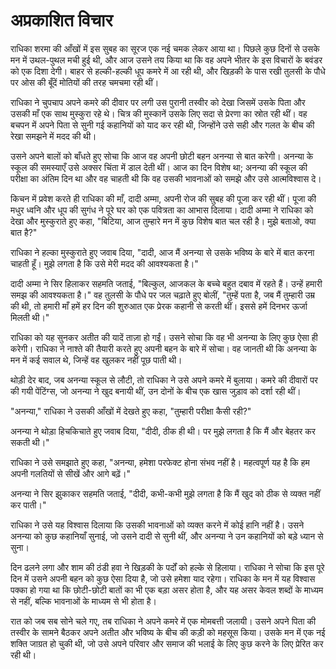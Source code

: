 # अप्रकाशित विचार

राधिका शरमा की आँखों में इस सुबह का सूरज एक नई चमक लेकर आया था। पिछले कुछ दिनों से उसके मन में उथल-पुथल मची हुई थी, और आज उसने तय किया था कि वह अपने भीतर के इस विचारों के बवंडर को एक दिशा देगी। बाहर से हल्की-हल्की धूप कमरे में आ रही थी, और खिड़की के पास रखी तुलसी के पौधे पर ओस की बूँदें मोतियों की तरह चमचमा रही थीं।

राधिका ने चुपचाप अपने कमरे की दीवार पर लगी उस पुरानी तस्वीर को देखा जिसमें उसके पिता और उसकी माँ एक साथ मुस्कुरा रहे थे। चित्र की मुस्कानें उसके लिए सदा से प्रेरणा का स्रोत रही थीं। वह बचपन में अपने पिता से सुनी गई कहानियों को याद कर रही थी, जिन्होंने उसे सही और गलत के बीच की रेखा समझने में मदद की थी।

उसने अपने बालों को बाँधते हुए सोचा कि आज वह अपनी छोटी बहन अनन्या से बात करेगी। अनन्या के स्कूल की समस्याएँ उसे अक्सर चिंता में डाल देती थीं। आज का दिन विशेष था; अनन्या की स्कूल की परीक्षा का अंतिम दिन था और वह चाहती थी कि वह उसकी भावनाओं को समझे और उसे आत्मविश्वास दे।

किचन में प्रवेश करते ही राधिका की माँ, दादी अम्मा, अपनी रोज की सुबह की पूजा कर रही थीं। पूजा की मधुर ध्वनि और धूप की सुगंध ने पूरे घर को एक पवित्रता का आभास दिलाया। दादी अम्मा ने राधिका को देखा और मुस्कुराते हुए कहा, "बिटिया, आज तुम्हारे मन में कुछ विशेष बात चल रही है। मुझे बताओ, क्या बात है?"

राधिका ने हल्का मुस्कुराते हुए जवाब दिया, "दादी, आज मैं अनन्या से उसके भविष्य के बारे में बात करना चाहती हूँ। मुझे लगता है कि उसे मेरी मदद की आवश्यकता है।"

दादी अम्मा ने सिर हिलाकर सहमति जताई, "बिल्कुल, आजकल के बच्चे बहुत दबाव में रहते हैं। उन्हें हमारी समझ की आवश्यकता है।" वह तुलसी के पौधे पर जल चढ़ाते हुए बोलीं, "तुम्हें पता है, जब मैं तुम्हारी उम्र की थी, तो हमारी माँ हमें हर दिन की शुरुआत एक प्रेरक कहानी से करती थीं। इससे हमें दिनभर ऊर्जा मिलती थी।"

राधिका को यह सुनकर अतीत की यादें ताज़ा हो गईं। उसने सोचा कि वह भी अनन्या के लिए कुछ ऐसा ही करेगी। राधिका ने नाश्ते की तैयारी करते हुए अपनी बहन के बारे में सोचा। वह जानती थी कि अनन्या के मन में कई सवाल थे, जिन्हें वह खुलकर नहीं पूछ पाती थी।

थोड़ी देर बाद, जब अनन्या स्कूल से लौटी, तो राधिका ने उसे अपने कमरे में बुलाया। कमरे की दीवारों पर की गयी पेंटिंग्स, जो अनन्या ने खुद बनायी थीं, उन दोनों के बीच एक खास जुड़ाव को दर्शा रही थीं।

"अनन्या," राधिका ने उसकी आँखों में देखते हुए कहा, "तुम्हारी परीक्षा कैसी रही?"

अनन्या ने थोड़ा हिचकिचाते हुए जवाब दिया, "दीदी, ठीक ही थी। पर मुझे लगता है कि मैं और बेहतर कर सकती थी।"

राधिका ने उसे समझाते हुए कहा, "अनन्या, हमेशा परफेक्ट होना संभव नहीं है। महत्वपूर्ण यह है कि हम अपनी गलतियों से सीखें और आगे बढ़ें।"

अनन्या ने सिर झुकाकर सहमति जताई, "दीदी, कभी-कभी मुझे लगता है कि मैं खुद को ठीक से व्यक्त नहीं कर पाती।"

राधिका ने उसे यह विश्वास दिलाया कि उसकी भावनाओं को व्यक्त करने में कोई हानि नहीं है। उसने अनन्या को कुछ कहानियाँ सुनाई, जो उसने दादी से सुनी थीं, और अनन्या ने उन कहानियों को बड़े ध्यान से सुना।

दिन ढलने लगा और शाम की ठंडी हवा ने खिड़की के पर्दों को हल्के से हिलाया। राधिका ने सोचा कि इस पूरे दिन में उसने अपनी बहन को कुछ ऐसा दिया है, जो उसे हमेशा याद रहेगा। राधिका के मन में यह विश्वास पक्का हो गया था कि छोटी-छोटी बातों का भी एक बड़ा असर होता है, और यह असर केवल शब्दों के माध्यम से नहीं, बल्कि भावनाओं के माध्यम से भी होता है।

रात को जब सब सोने चले गए, तब राधिका ने अपने कमरे में एक मोमबत्ती जलायी। उसने अपने पिता की तस्वीर के सामने बैठकर अपने अतीत और भविष्य के बीच की कड़ी को महसूस किया। उसके मन में एक नई शक्ति जाग्रत हो चुकी थी, जो उसे अपने परिवार और समाज की भलाई के लिए कुछ करने के लिए प्रेरित कर रही थी।